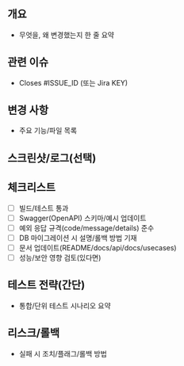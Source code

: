 ## 개요
- 무엇을, 왜 변경했는지 한 줄 요약

## 관련 이슈
- Closes #ISSUE_ID (또는 Jira KEY)

## 변경 사항
- 주요 기능/파일 목록

## 스크린샷/로그(선택)

## 체크리스트
- [ ] 빌드/테스트 통과
- [ ] Swagger(OpenAPI) 스키마/예시 업데이트
- [ ] 예외 응답 규격(code/message/details) 준수
- [ ] DB 마이그레이션 시 설명/롤백 방법 기재
- [ ] 문서 업데이트(README/docs/api/docs/usecases)
- [ ] 성능/보안 영향 검토(있다면)

## 테스트 전략(간단)
- 통합/단위 테스트 시나리오 요약

## 리스크/롤백
- 실패 시 조치/플래그/롤백 방법

